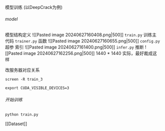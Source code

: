 模型训练 (以DeepCrack为例)
###### model
模型结构定义
![[Pasted image 20240627160408.png|500]]
`train.py` 训练主代码
`trainer.py` 函数
![[Pasted image 20240627160655.png|500]]
`config.py` 超参 索引
![[Pasted image 20240627161400.png|500]]
`infer.py` 推断
![[Pasted image 20240627162256.png|500]]
1440 * 1440 实际，最好裁成这样

改服务器对应关系
```
screen -R train_3
```

```
export CUDA_VISIBLE_DEVICES=3
```

###### 开始训练
```
python train.py
```


[[Dataset]]
